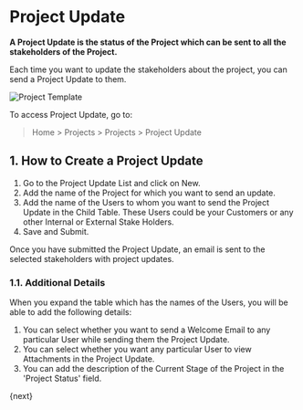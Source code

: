 <!-- add-breadcrumbs -->
# Project Update

**A Project Update is the status of the Project which can be sent to all the stakeholders of the Project.**

Each time you want to update the stakeholders about the project, you can send a Project Update to them.

<img class="screenshot" alt="Project Template" src="{{docs_base_url}}/assets/img/project/projects-project-update.png">

To access Project Update, go to:

> Home > Projects > Projects > Project Update

## 1. How to Create a Project Update

  1. Go to the Project Update List and click on New.
  2. Add the name of the Project for which you want to send an update.
  3. Add the name of the Users to whom you want to send the Project Update in the Child Table. These Users could be your Customers or any other Internal or External Stake Holders.
  4. Save and Submit.

Once you have submitted the Project Update, an email is sent to the selected stakeholders with project updates.

### 1.1. Additional Details

When you expand the table which has the names of the Users, you will be able to add the following details:

  1. You can select whether you want  to send a Welcome Email to any particular User while sending them the Project Update.
  2. You can select whether you want any particular User to view Attachments in the Project Update.
  3. You can add the description of the Current Stage of the Project in the 'Project Status' field.

{next}
